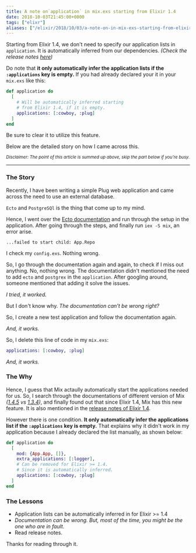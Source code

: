 ```yaml
---
title: A note on`application` in mix.exs starting from Elixir 1.4
date: 2018-10-03T21:45:00+0800
tags: ["elixr"]
aliases: ["/elixir/2018/10/03/a-note-on-in-mix-exs-starting-from-elixir-1-4.html"]
---
```


Starting from Elixir 1.4, we don't need to specify our application lists in
`application`. It is automatically inferred from our dependencies. _(Check the
release notes [here][1])_

Do note that **it only automatically infer the application lists if the
`:applications` key is empty.** If you had already declared your it in your
`mix.exs` like this:

```elixir
def application do
  [
    # Will be automatically inferred starting
    # from Elixir 1.4, if it is empty.
    applications: [:cowboy, :plug]
  ]
end
```

Be sure to clear it to utilize this feature.

Below are the detailed story on how I came across this.

<small>_Disclaimer: The point of this article is summed up above, skip the part below if you're busy._</small>

---

### The Story

Recently, I have been writing a simple Plug web application and came across the
need to use an external database.

`Ecto` and `PostgreSQl` is the thing that come up to my mind.

Hence, I went over the [Ecto documentation][4] and run through the setup in the
application. After going through the steps, and finally run `iex -S mix`, an
error arise.

```
...failed to start child: App.Repo
```

I check my `config.exs`. Nothing wrong.

So, I go through the documentation again and again, to check if I miss out anything.
No, nothing wrong. The documentation didn't mentioned the need to add `ecto`
and `postgrex` in the `application`. After googling around, someone mentioned
that adding it solve the issues.

_I tried, it worked._

But I don't know why. _The documentation can't be wrong right?_

So, I create a new test application and follow the documentation again.

_And, it works._

So, I delete this line of code in my `mix.exs`:

```elixir
applications: [:cowboy, :plug]
```

_And, it works._

### The Why

Hence, I guess that Mix actaully automatically start the applications needed
for us. So, I search through the documentations of different version of Mix
_([1.4.5][2] vs [1.3.4][2])_, and finally found out that since Elixir 1.4,
Mix has this new feature. It is also mentioned in the [release notes of Elixir 1.4][1].

However there is one condition. **It only automatically infer the applications list if the
`:applications` key is empty.** That explains why it didn't work in my
application because I already declared the list manually, as shown below:

```elixir
def application do
  [
    mod: {App.App, []},
    extra_applications: [:logger],
    # Can be removed for Elixir >= 1.4.
    # Since it is automatically inferred.
    applications: [:cowboy, :plug]
  ]
end
```

### The Lessons

- Application lists can be automatically inferred in for Elixir >= 1.4
- _Documentation can be wrong. But, most of the time, you might be the one who
  are in fault._
- Read release notes.

Thanks for reading through it.

[1]: https://elixir-lang.org/blog/2017/01/05/elixir-v1-4-0-released/
[2]: https://hexdocs.pm/mix/1.3.4/Mix.Tasks.Compile.App.html#content
[3]: https://hexdocs.pm/mix/1.4.5/Mix.Tasks.Compile.App.html#content
[4]: https://hexdocs.pm/ecto/getting-started.html#content
